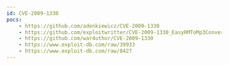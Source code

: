 ```yaml
---
id: CVE-2009-1330
pocs:
    - https://github.com/adenkiewicz/CVE-2009-1330
    - https://github.com/exploitwritter/CVE-2009-1330_EasyRMToMp3Converter
    - https://github.com/war4uthor/CVE-2009-1330
    - https://www.exploit-db.com/raw/39933
    - https://www.exploit-db.com/raw/8427
---
```

